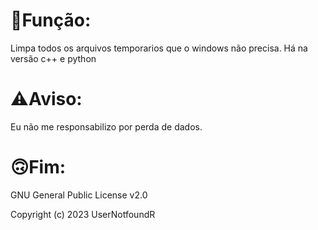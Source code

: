 # 🔧Função:
Limpa todos os arquivos temporarios que o windows não precisa. 
Há na versão c++ e python
# ⚠Aviso:

Eu não me responsabilizo por perda de dados.

# 🙃Fim:

GNU General Public License v2.0

Copyright (c) 2023 UserNotfoundR

